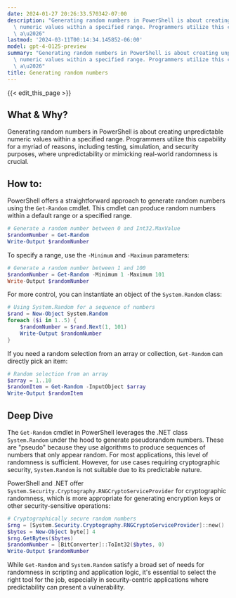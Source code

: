 ```yaml
---
date: 2024-01-27 20:26:33.570342-07:00
description: "Generating random numbers in PowerShell is about creating unpredictable\
  \ numeric values within a specified range. Programmers utilize this capability for\
  \ a\u2026"
lastmod: '2024-03-11T00:14:34.145852-06:00'
model: gpt-4-0125-preview
summary: "Generating random numbers in PowerShell is about creating unpredictable\
  \ numeric values within a specified range. Programmers utilize this capability for\
  \ a\u2026"
title: Generating random numbers
---
```


{{< edit_this_page >}}

## What & Why?
Generating random numbers in PowerShell is about creating unpredictable numeric values within a specified range. Programmers utilize this capability for a myriad of reasons, including testing, simulation, and security purposes, where unpredictability or mimicking real-world randomness is crucial.

## How to:
PowerShell offers a straightforward approach to generate random numbers using the `Get-Random` cmdlet. This cmdlet can produce random numbers within a default range or a specified range.

```PowerShell
# Generate a random number between 0 and Int32.MaxValue
$randomNumber = Get-Random
Write-Output $randomNumber
```

To specify a range, use the `-Minimum` and `-Maximum` parameters:

```PowerShell
# Generate a random number between 1 and 100
$randomNumber = Get-Random -Minimum 1 -Maximum 101
Write-Output $randomNumber
```

For more control, you can instantiate an object of the `System.Random` class:

```PowerShell
# Using System.Random for a sequence of numbers
$rand = New-Object System.Random
foreach ($i in 1..5) {
    $randomNumber = $rand.Next(1, 101)
    Write-Output $randomNumber
}
```

If you need a random selection from an array or collection, `Get-Random` can directly pick an item:

```PowerShell
# Random selection from an array
$array = 1..10
$randomItem = Get-Random -InputObject $array
Write-Output $randomItem
```

## Deep Dive
The `Get-Random` cmdlet in PowerShell leverages the .NET class `System.Random` under the hood to generate pseudorandom numbers. These are "pseudo" because they use algorithms to produce sequences of numbers that only appear random. For most applications, this level of randomness is sufficient. However, for use cases requiring cryptographic security, `System.Random` is not suitable due to its predictable nature.

PowerShell and .NET offer `System.Security.Cryptography.RNGCryptoServiceProvider` for cryptographic randomness, which is more appropriate for generating encryption keys or other security-sensitive operations:

```PowerShell
# Cryptographically secure random numbers
$rng = [System.Security.Cryptography.RNGCryptoServiceProvider]::new()
$bytes = New-Object byte[] 4
$rng.GetBytes($bytes)
$randomNumber = [BitConverter]::ToInt32($bytes, 0)
Write-Output $randomNumber
```

While `Get-Random` and `System.Random` satisfy a broad set of needs for randomness in scripting and application logic, it's essential to select the right tool for the job, especially in security-centric applications where predictability can present a vulnerability.
